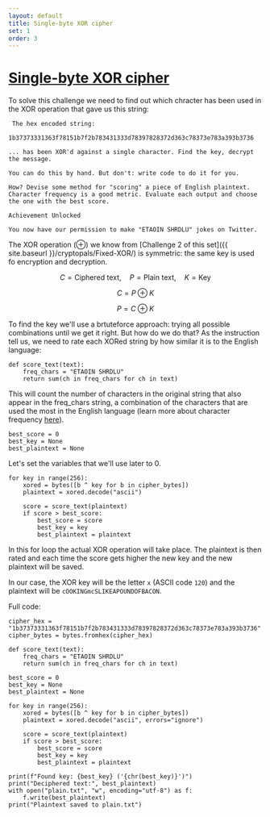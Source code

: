 ```yaml
---
layout: default
title: Single-byte XOR cipher
set: 1
order: 3
---
```


# [Single-byte XOR cipher](https://cryptopals.com/sets/1/challenges/3)

To solve this challenge we need to find out which chracter has been used in the XOR operation that gave us this string: 

```
 The hex encoded string:

1b37373331363f78151b7f2b783431333d78397828372d363c78373e783a393b3736

... has been XOR'd against a single character. Find the key, decrypt the message.

You can do this by hand. But don't: write code to do it for you.

How? Devise some method for "scoring" a piece of English plaintext. Character frequency is a good metric. Evaluate each output and choose the one with the best score.

Achievement Unlocked

You now have our permission to make "ETAOIN SHRDLU" jokes on Twitter.
```

The XOR operation ($\oplus$) we know from [Challenge 2 of this set]({{ site.baseurl }}/cryptopals/Fixed-XOR/) is symmetric: the same key is used fo encryption and decryption.

$$
C = \text{Ciphered text}, \quad P = \text{Plain text}, \quad K = \text{Key}
$$

$$
C = P \oplus K
$$

$$
P = C \oplus K
$$

 To find the key we'll use a brtuteforce approach: trying all possible combinations until we get it right. But how do we do that? As the instruction tell us, we need to rate each XORed string by how similar it is to the English language:

```
def score_text(text):
    freq_chars = "ETAOIN SHRDLU"
    return sum(ch in freq_chars for ch in text)
```

This will count the number of characters in the original string that also appear in the freq_chars string, a combination of the characters that are used the most in the English language (learn more about character frequency [here](https://en.wikipedia.org/wiki/Letter_frequency)).

```
best_score = 0
best_key = None
best_plaintext = None
```

Let's set the variables that we'll use later to 0.

```
for key in range(256):
    xored = bytes([b ^ key for b in cipher_bytes])
    plaintext = xored.decode("ascii")

    score = score_text(plaintext)
    if score > best_score:
        best_score = score
        best_key = key
        best_plaintext = plaintext
```

In this for loop the actual XOR operation will take place. The plaintext is then rated and each time the score gets higher the new key and the new plaintext will be saved.

In our case, the XOR key will be the letter `x` (ASCII code `120`) and the plaintext will be `cOOKINGmcSLIKEAPOUNDOFBACON`.

Full code:

```
cipher_hex = "1b37373331363f78151b7f2b783431333d78397828372d363c78373e783a393b3736"
cipher_bytes = bytes.fromhex(cipher_hex)

def score_text(text):
    freq_chars = "ETAOIN SHRDLU"
    return sum(ch in freq_chars for ch in text)

best_score = 0
best_key = None
best_plaintext = None

for key in range(256):
    xored = bytes([b ^ key for b in cipher_bytes])
    plaintext = xored.decode("ascii", errors="ignore")

    score = score_text(plaintext)
    if score > best_score:
        best_score = score
        best_key = key
        best_plaintext = plaintext

print(f"Found key: {best_key} ('{chr(best_key)}')")
print("Deciphered text:", best_plaintext)
with open("plain.txt", "w", encoding="utf-8") as f:
    f.write(best_plaintext)
print("Plaintext saved to plain.txt")
```
